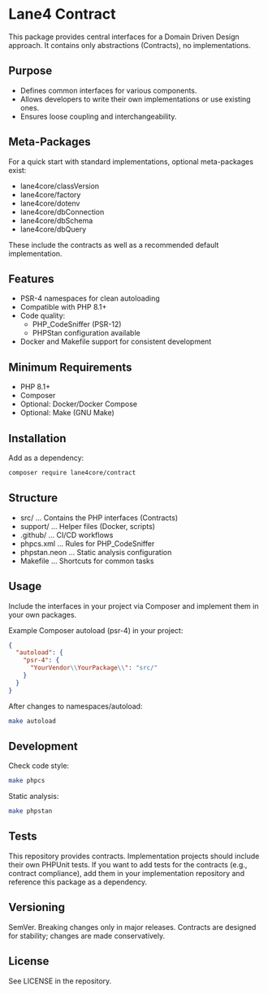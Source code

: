 # Lane4 Contract
This package provides central interfaces for a Domain Driven Design approach.
It contains only abstractions (Contracts), no implementations.

## Purpose
- Defines common interfaces for various components.
- Allows developers to write their own implementations or use existing ones.
- Ensures loose coupling and interchangeability.

## Meta-Packages
For a quick start with standard implementations, optional meta-packages exist:
- lane4core/classVersion
- lane4core/factory
- lane4core/dotenv
- lane4core/dbConnection
- lane4core/dbSchema
- lane4core/dbQuery

These include the contracts as well as a recommended default implementation.

## Features
- PSR-4 namespaces for clean autoloading
- Compatible with PHP 8.1+
- Code quality:
    - PHP_CodeSniffer (PSR-12)
    - PHPStan configuration available
- Docker and Makefile support for consistent development

## Minimum Requirements
- PHP 8.1+
- Composer
- Optional: Docker/Docker Compose
- Optional: Make (GNU Make)

## Installation
Add as a dependency:
```bash
composer require lane4core/contract
```

## Structure
- src/ … Contains the PHP interfaces (Contracts)
- support/ … Helper files (Docker, scripts)
- .github/ … CI/CD workflows
- phpcs.xml … Rules for PHP_CodeSniffer
- phpstan.neon … Static analysis configuration
- Makefile … Shortcuts for common tasks

## Usage
Include the interfaces in your project via Composer and implement them in your own packages.

Example Composer autoload (psr-4) in your project:
```json
{
  "autoload": {
    "psr-4": {
      "YourVendor\\YourPackage\\": "src/"
    }
  }
}
```

After changes to namespaces/autoload:
```bash
make autoload
```

## Development
Check code style:
```bash
make phpcs
```

Static analysis:
```bash
make phpstan
```

## Tests
This repository provides contracts. Implementation projects should include their own PHPUnit tests. 
If you want to add tests for the contracts (e.g., contract compliance), add them in your implementation repository and reference this package as a dependency.

## Versioning
SemVer. Breaking changes only in major releases. Contracts are designed for stability; changes are made conservatively.

## License
See LICENSE in the repository.

